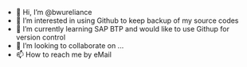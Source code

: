 - 👋 Hi, I’m @bwureliance
- 👀 I’m interested in using Github to keep backup of my source codes
- 🌱 I’m currently learning SAP BTP and would like to use Githup for version control
- 💞️ I’m looking to collaborate on ...
- 📫 How to reach me by eMail

<!---
bwureliance/bwureliance is a ✨ special ✨ repository because its `README.md` (this file) appears on your GitHub profile.
You can click the Preview link to take a look at your changes.
--->

